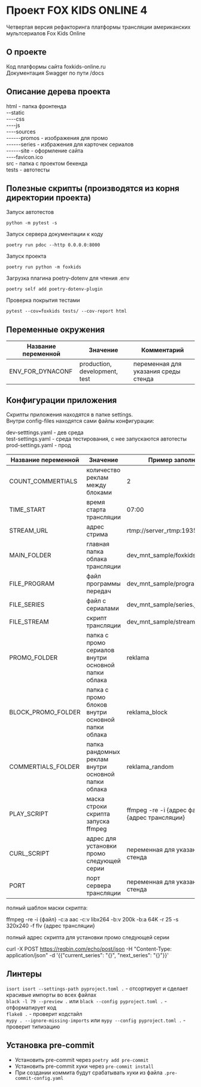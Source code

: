 # Проект FOX KIDS ONLINE 4
Четвертая версия рефакторинга платформы трансляции американских мультсериалов Fox Kids Online

## О проекте
Код платформы сайта foxkids-online.ru  
Документация Swagger по пути /docs

## Описание дерева проекта

html - папка фронтенда  
--static  
----css  
----js  
----sources  
------promos - изображения для промо  
------series - избражения для карточек сериалов  
------site - оформление сайта  
----favicon.ico  
src - папка с проектом бекенда  
tests - автотесты  


## Полезные скрипты (производятся из корня директории проекта)

Запуск автотестов

`python -m pytest -s`

Запуск сервера документации к коду

`poetry run pdoc --http 0.0.0.0:8000`

Запуск проекта

`poetry run python -m foxkids`

Загрузка плагина poetry-dotenv для чтения .env

`poetry self add poetry-dotenv-plugin`

Проверка покрытия тестами

`pytest --cov=foxkids tests/ --cov-report html`

## Переменные окружения

| Название переменной | Значение | Комментарий |
| --- | --- | --- |
| ENV_FOR_DYNACONF | production, development,   test | переменная для указания среды стенда |

## Конфигурации приложения

Скрипты приложения находятся в папке settings.  
Внутри config-files находятся сами файлы конфигурации:  

dev-setttings.yaml - дев среда  
test-settings.yaml - среда тестирования, с нее запускаются автотесты  
prod-settings.yaml - прод  

| Название переменной | Значение | Пример заполнения                                                                       |
| ------------------- | ------------------------------- | ---------------------------------------------------------------- |
| COUNT_COMMERTIALS   | количество реклам между блоками | 2                                                                |
| TIME_START          | время старта трансляции | 07:00                                                                    |
| STREAM_URL          | адрес стрима | rtmp://server_rtmp:1935/stream/test                                                 |
| MAIN_FOLDER         | главная папка облака трансляции | dev_mnt_sample/foxkids                                           |
| FILE_PROGRAM        | файл программы передач | dev_mnt_sample/program.json                                               |
| FILE_SERIES         | файл с сериалами | dev_mnt_sample/series.json                                                      |
| FILE_STREAM         | скрипт трансляции | dev_mnt_sample/stream.sh                                                       |
| PROMO_FOLDER        | папка с промо сериалов внутри основной папки облака | reklama                                      |
| BLOCK_PROMO_FOLDER  | папка с промо блоков внутри основной папки облака | reklama_block                                  |
| COMMERTIALS_FOLDER  | папка рандомных реклам внутри основной папки облака | reklama_random                               |
| PLAY_SCRIPT         | маска строки скрипта запуска ffmpeg       | ffmpeg  -re -i {адрес файла} -f flv {адрес трансляции} |
| CURL_SCRIPT         | адрес для установки промо следующей серии | переменная для указания среды стенда                   |
| PORT                | порт сервера трансляции                   | переменная для указания среды стенда                   |

полный шаблон маски скрипта: 

ffmpeg  -re -i {файл} -c:a aac -c:v libx264 -b:v 200k -b:a 64K -r 25 -s 320x240 -f flv {адрес трансляции}

полный адрес скрипта для установки промо следующей серии

curl -X POST https://reqbin.com/echo/post/json -H \"Content-Type: application/json\" -d '{{\"current_series\": \"{}\", \"next_series\": \"{}\"}}'

## Линтеры

`isort isort --settings-path pyproject.toml .`  - отсортирует и сделает красивые импорты во всех файлах  
`black -l 79 --preview .` или `black --config pyproject.toml .`  - отформатирует код  
`flake8 .`  - проверит кодстайл  
`mypy . --ignore-missing-imports` или `mypy --config pyproject.toml .`  - проверит типизацию  

## Установка pre-commit

- Установить pre-commit через `poetry add pre-commit`  
- Установить pre-commit хуки через `pre-commit install`  
- При создании коммита будут срабатывать хуки из файла `.pre-commit-config.yaml`



                    